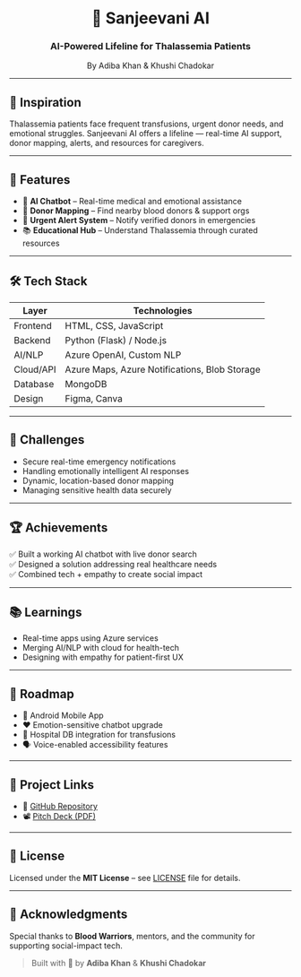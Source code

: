 <h1 align="center">🌿 Sanjeevani AI</h1>
<h3 align="center">AI-Powered Lifeline for Thalassemia Patients</h3>
<p align="center">By Adiba Khan & Khushi Chadokar</p>

---

## 🧠 Inspiration

Thalassemia patients face frequent transfusions, urgent donor needs, and emotional struggles. Sanjeevani AI offers a lifeline — real-time AI support, donor mapping, alerts, and resources for caregivers.

---

## 🚀 Features

- 🤖 **AI Chatbot** – Real-time medical and emotional assistance  
- 📍 **Donor Mapping** – Find nearby blood donors & support orgs  
- 🔔 **Urgent Alert System** – Notify verified donors in emergencies  
- 📚 **Educational Hub** – Understand Thalassemia through curated resources  

---

## 🛠️ Tech Stack

| Layer     | Technologies |
|-----------|--------------|
| Frontend  | HTML, CSS, JavaScript |
| Backend   | Python (Flask) / Node.js |
| AI/NLP    | Azure OpenAI, Custom NLP |
| Cloud/API | Azure Maps, Azure Notifications, Blob Storage |
| Database  | MongoDB |
| Design    | Figma, Canva |

---

## 🎯 Challenges

- Secure real-time emergency notifications  
- Handling emotionally intelligent AI responses  
- Dynamic, location-based donor mapping  
- Managing sensitive health data securely  

---

## 🏆 Achievements

✅ Built a working AI chatbot with live donor search  
✅ Designed a solution addressing real healthcare needs  
✅ Combined tech + empathy to create social impact  

---

## 📚 Learnings

- Real-time apps using Azure services  
- Merging AI/NLP with cloud for health-tech  
- Designing with empathy for patient-first UX  

---

## 🔮 Roadmap

- 📱 Android Mobile App  
- ❤️ Emotion-sensitive chatbot upgrade  
- 🏥 Hospital DB integration for transfusions  
- 🗣️ Voice-enabled accessibility features  

---

## 🔗 Project Links

- 💾 [GitHub Repository](https://github.com/KhushiChadokar/Sanjeevani_ai)   
- 📽️ [Pitch Deck (PDF)](https://github.com/KhushiChadokar/Sanjeevani_ai/blob/main/Sanjeevani_Ai_Hackathon-Submission.pdf)

---

## 📄 License

Licensed under the **MIT License** – see [LICENSE](LICENSE) file for details.

---

## 🙌 Acknowledgments

Special thanks to **Blood Warriors**, mentors, and the community for supporting social-impact tech.

> Built with 💚 by **Adiba Khan** & **Khushi Chadokar**
